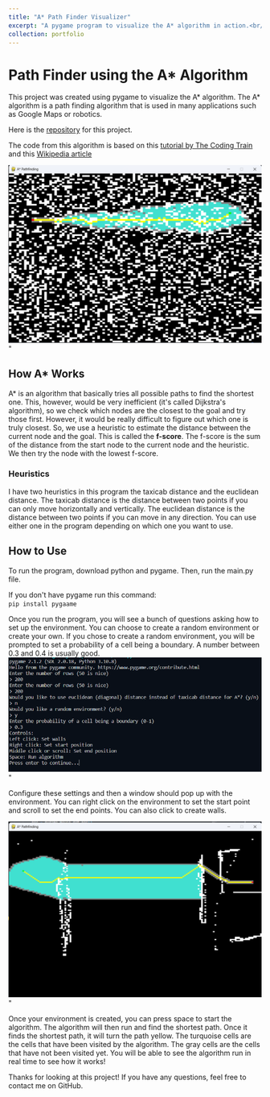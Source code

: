 ```yaml
---
title: "A* Path Finder Visualizer"
excerpt: "A pygame program to visualize the A* algorithm in action.<br/><img src='/images/portfolio/random_environment.png'>"
collection: portfolio
---
```


# Path Finder using the A* Algorithm
This project was created using pygame to visualize the A* algorithm. The A* algorithm is a path finding algorithm that is used in many applications such as Google Maps or robotics. 

Here is the [repository](https://github.com/AkeBoss-tech/path-finder) for this project.

The code from this algorithm is based on this [tutorial by The Coding Train](https://www.youtube.com/watch?v=aKYlikFAV4k) and this [Wikipedia article](https://en.wikipedia.org/wiki/A*_search_algorithm)

<img src='/images/portfolio/random_environment.png'>"

## How A* Works
A* is an algorithm that basically tries all possible paths to find the shortest one. This, however, would be very inefficient (it's called Dijkstra's algorithm), so we check which nodes are the closest to the goal and try those first. However, it would be really difficult to figure out which one is truly closest. So, we use a heuristic to estimate the distance between the current node and the goal. This is called the **f-score**. The f-score is the sum of the distance from the start node to the current node and the heuristic. We then try the node with the lowest f-score. 

### Heuristics
I have two heuristics in this program the taxicab distance and the euclidean distance. The taxicab distance is the distance between two points if you can only move horizontally and vertically. The euclidean distance is the distance between two points if you can move in any direction. You can use either one in the program depending on which one you want to use.

## How to Use
To run the program, download python and pygame. Then, run the main.py file.

If you don't have pygame run this command:  
`pip install pygaame`

Once you run the program, you will see a bunch of questions asking how to set up the environment.
You can choose to create a random environment or create your own. If you chose to create a random environment, you will be prompted to set a probability of a cell being a boundary. A number between 0.3 and 0.4 is usually good.
<img src='/images/portfolio/environment_settings.png'>"

Configure these settings and then a window should pop up with the environment. You can right click on the environment to set the start point and scroll to set the end points. You can also click to create walls.

<img src='/images/portfolio/drawn_environment.png'>"

Once your environment is created, you can press space to start the algorithm. The algorithm will then run and find the shortest path. Once it finds the shortest path, it will turn the path yellow. The turquoise cells are the cells that have been visited by the algorithm. The gray cells are the cells that have not been visited yet. You will be able to see the algorithm run in real time to see how it works!

Thanks for looking at this project! If you have any questions, feel free to contact me on GitHub.